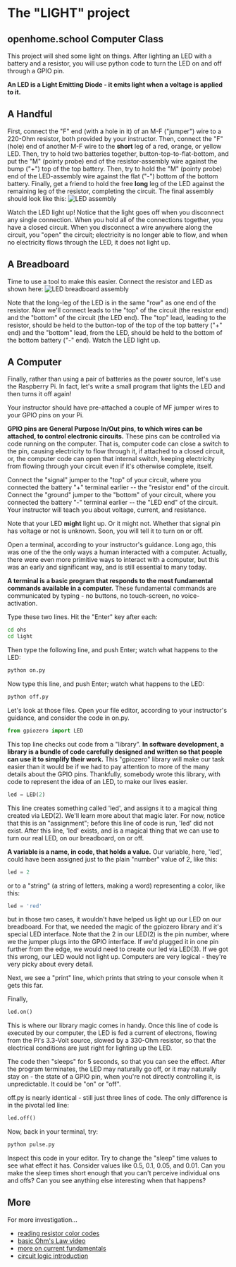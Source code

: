 # The "LIGHT" project
## openhome.school Computer Class

This project will shed some light on things.  After lighting an LED with a battery and a resistor,
you will use python code to turn the LED on and off through a GPIO pin.

**An LED is a Light Emitting Diode - it emits light when a voltage is applied to it.**

## A Handful

First, connect the "F" end (with a hole in it) of an M-F ("jumper") wire to a 220-Ohm resistor, both
provided by your instructor.
Then, connect the "F" (hole) end of another M-F wire to the **short** leg of a red, orange, or
yellow LED.
Then, try to hold two batteries together, button-top-to-flat-bottom, and put the "M" (pointy probe)
end of the resistor-assembly wire against the bump ("+") top of the top battery.
Then, try to hold the "M" (pointy probe) end of the LED-assembly wire against the flat ("-") bottom
of the bottom battery.
Finally, get a friend to hold the free **long** leg of the LED against the remaining leg of the
resistor, completing the circuit.  The final assembly should look like this:
![LED assembly](led_assembly.jpg)

Watch the LED light up!  Notice that the light goes off when you disconnect any single connection.
When you hold all of the connections together, you have a closed circuit.  When you disconnect a
wire anywhere along the circuit, you "open" the circuit; electricity is no longer able to flow, and
when no electricity flows through the LED, it does not light up.

## A Breadboard

Time to use a tool to make this easier.  Connect the resistor and LED as shown here:
![LED breadboard assembly](led_breadboard_assembly.jpg)

Note that the long-leg of the LED is in the same "row" as one end of the resistor.  Now we'll
connect leads to the "top" of the circuit (the resistor end) and the "bottom" of the circuit
(the LED end).  The "top" lead, leading to the resistor, should be held to the button-top of the top
of the top battery ("+" end) and the "bottom" lead, from the LED, should be held to the bottom of
the bottom battery ("-" end).  Watch the LED light up.

## A Computer

Finally, rather than using a pair of batteries as the power source, let's use the Raspberry Pi.
In fact, let's write a small program that lights the LED and then turns it off again!

Your instructor should have pre-attached a couple of MF jumper wires to your GPIO pins on your Pi.

**GPIO pins are General Purpose In/Out pins, to which wires can be attached, to control electronic
circuits.**  These pins can be controlled via code running on the computer.  That is, computer
code can close a switch to the pin, causing electricity to flow through it, if attached to a closed
circuit, or, the computer code can open that internal switch, keeping electricity from flowing
through your circuit even if it's otherwise complete, itself.

Connect the "signal" jumper to the "top" of your circuit, where you connected the battery "+"
terminal earlier -- the "resistor end" of the circuit.  Connect the "ground" jumper to the "bottom"
of your circuit, where you connected the battery "-" terminal earlier -- the "LED end" of the
circuit.  Your instructor will teach you about voltage, current, and resistance.

Note that your LED **might** light up.  Or it might not.  Whether that signal pin has voltage or
not is unknown.  Soon, you will tell it to turn on or off.

Open a terminal, according to your instructor's guidance.  Long ago, this was one of the the only
ways a human interacted with a computer.  Actually, there were even more primitive ways to interact
with a computer, but this was an early and significant way, and is still essential to many today.

**A terminal is a basic program that responds to the most fundamental commands available in a
computer.**  These fundamental commands are communicated by typing - no buttons, no touch-screen,
no voice-activation.

Type these two lines.  Hit the "Enter" key after each:

```sh
cd ohs
cd light
```

Then type the following line, and push Enter; watch what happens to the LED:

```sh
python on.py
```

Now type this line, and push Enter; watch what happens to the LED:

```sh
python off.py
```

Let's look at those files.  Open your file editor, according to your instructor's guidance, and
consider the code in on.py.

```python
from gpiozero import LED
```

This top line checks out code from a "library".  **In software development, a library is a bundle
of code carefully designed and written so that people can use it to simplify their work.**  This
"gpiozero" library will make our task easier than it would be if we had to pay attention to more of
the many details about the GPIO pins.  Thankfully, somebody wrote this library, with code to
represent the idea of an LED, to make our lives easier.

```python
led = LED(2)
```

This line creates something called 'led', and assigns it to a magical thing created via LED(2).
We'll learn more about that magic later.  For now, notice that this is an "assignment"; before this
line of code is run, 'led' did not exist.  After this line, 'led' exists, and is a magical thing
that we can use to turn our real LED, on our breadboard, on or off.

**A variable is a name, in code, that holds a value.** Our variable, here, 'led', could have been
assigned just to the plain "number" value of 2, like this:

```python
led = 2
```

or to a "string" (a string of letters, making a word) representing a color, like this:

```python
led = 'red'
```

but in those two cases, it wouldn't have helped us light up our LED on our breadboard.  For that,
we needed the magic of the gpiozero library and it's special LED interface.  Note that the 2 in
our LED(2) is the pin number, where we the jumper plugs into the GPIO interface.  If we'd plugged it
in one pin further from the edge, we would need to create our led via LED(3).  If we got this wrong,
our LED would not light up.  Computers are very logical - they're very picky about every detail.

Next, we see a "print" line, which prints that string to your console when it gets this far.

Finally,

```python
led.on()
```

This is where our library magic comes in handy.  Once this line of code is executed by our computer,
the LED is fed a current of electrons, flowing from the Pi's 3.3-Volt source, slowed by a 330-Ohm
resistor, so that the electrical conditions are just right for lighting up the LED.

The code then "sleeps" for 5 seconds, so that you can see the effect.  After the program terminates,
the LED may naturally go off, or it may naturally stay on - the state of a GPIO pin, when you're not
directly controlling it, is unpredictable.  It could be "on" or "off".

off.py is nearly identical - still just three lines of code.  The only difference is in the pivotal
led line:

```python
led.off()
```

Now, back in your terminal, try:

```sh
python pulse.py
```

Inspect this code in your editor.  Try to change the "sleep" time values to see what effect it has.
Consider values like 0.5, 0.1, 0.05, and 0.01.  Can you make the sleep times short enough that you
can't perceive individual ons and offs?  Can you see anything else interesting when that happens?

## More

For more investigation...

* [reading resistor color codes](https://eepower.com/resistor-guide/resistor-standards-and-codes/resistor-color-code/)
* [basic Ohm's Law video](https://www.khanacademy.org/science/high-school-physics/dc-circuits/electric-current-resistivity-and-ohms-law/v/circuits-part-1)
* [more on current fundamentals](https://www.khanacademy.org/science/electrical-engineering/introduction-to-ee/intro-to-ee/v/ee-current)
* [circuit logic introduction](https://www.khanacademy.org/computing/code-org/computers-and-the-internet/how-computers-work/v/khan-academy-and-codeorg-circuits-logic)

